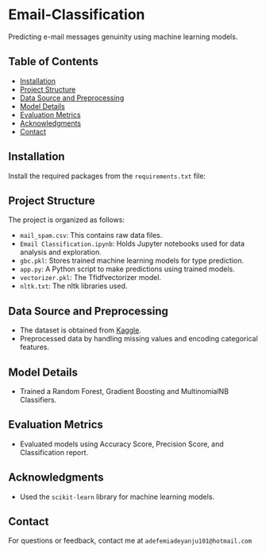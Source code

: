 # Email-Classification

Predicting e-mail messages genuinity using machine learning models.

## Table of Contents
- [Installation](#installation)
- [Project Structure](#project-structure)
- [Data Source and Preprocessing](#data-source-and-preprocessing)
- [Model Details](#model-details)
- [Evaluation Metrics](#evaluation-metrics)
- [Acknowledgments](#acknowledgments)
- [Contact](#contact)

## Installation
Install the required packages from the `requirements.txt` file:

## Project Structure
The project is organized as follows:

- `mail_spam.csv`: This contains raw data files.
- `Email Classification.ipynb`: Holds Jupyter notebooks used for data analysis and exploration.
- `gbc.pkl`: Stores trained machine learning models for type prediction.
- `app.py`: A Python script to make predictions using trained models.
- `vectorizer.pkl`: The Tfidfvectorizer model.
- `nltk.txt`: The nltk libraries used.

## Data Source and Preprocessing
- The dataset is obtained from [Kaggle](https://www.kaggle.com/dataset).
- Preprocessed data by handling missing values and encoding categorical features.

## Model Details
- Trained a Random Forest, Gradient Boosting and MultinomialNB Classifiers.

## Evaluation Metrics
- Evaluated models using Accuracy Score, Precision Score, and Classification report.

## Acknowledgments
- Used the `scikit-learn` library for machine learning models.

## Contact
For questions or feedback, contact me at `adefemiadeyanju101@hotmail.com`
